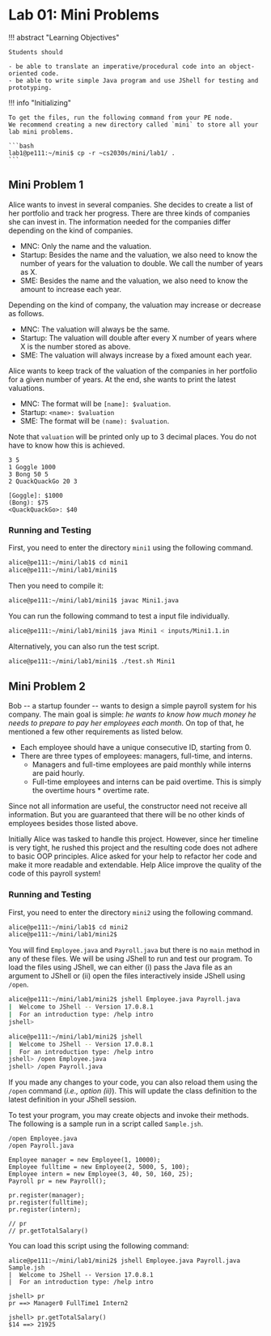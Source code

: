 # Lab 01: Mini Problems

!!! abstract "Learning Objectives"

    Students should
    
    - be able to translate an imperative/procedural code into an object-oriented code.
    - be able to write simple Java program and use JShell for testing and prototyping.


!!! info "Initializing"

    To get the files, run the following command from your PE node.
    We recommend creating a new directory called `mini` to store all your lab mini problems.

    ```bash
    lab1@pe111:~/mini$ cp -r ~cs2030s/mini/lab1/ .
    ```

## Mini Problem 1

Alice wants to invest in several companies.
She decides to create a list of her portfolio and track her progress.
There are three kinds of companies she can invest in.
The information needed for the companies differ depending on the kind of companies.

- MNC: Only the name and the valuation.
- Startup: Besides the name and the valuation, we also need to know the number of years for the valuation to double.  We call the number of years as X.
- SME: Besides the name and the valuation, we also need to know the amount to increase each year.

Depending on the kind of company, the valuation may increase or decrease as follows.

- MNC: The valuation will always be the same.
- Startup: The valuation will double after every X number of years where X is the number stored as above.
- SME: The valuation will always increase by a fixed amount each year.

Alice wants to keep track of the valuation of the companies in her portfolio for a given number of years.
At the end, she wants to print the latest valuations.

- MNC: The format will be `[name]: $valuation`.
- Startup: `<name>: $valuation`
- SME: The format will be `(name): $valuation`.

Note that `valuation` will be printed only up to 3 decimal places.
You do not have to know how this is achieved.

```title="Sample Input"
3 5
1 Goggle 1000
3 Bong 50 5
2 QuackQuackGo 20 3
```

```title="Sample Output"
[Goggle]: $1000
(Bong): $75
<QuackQuackGo>: $40
```


### Running and Testing

First, you need to enter the directory `mini1` using the following command.

```bash
alice@pe111:~/mini/lab1$ cd mini1
alice@pe111:~/mini/lab1/mini1$
```

Then you need to compile it:

```bash
alice@pe111:~/mini/lab1/mini1$ javac Mini1.java
```

You can run the following command to test a input file individually.

```bash
alice@pe111:~/mini/lab1/mini1$ java Mini1 < inputs/Mini1.1.in
```

Alternatively, you can also run the test script.

```bash
alice@pe111:~/mini/lab1/mini1$ ./test.sh Mini1
```



## Mini Problem 2

Bob -- a startup founder -- wants to design a simple payroll system for his company.
The main goal is simple: _he wants to know how much money he needs to prepare to pay her employees each month_.
On top of that, he mentioned a few other requirements as listed below.

- Each employee should have a unique consecutive ID, starting from 0.
- There are three types of employees: managers, full-time, and interns.
    - Managers and full-time employees are paid monthly while interns are paid hourly.
    - Full-time employees and interns can be paid overtime.  This is simply the overtime hours * overtime rate.

Since not all information are useful, the constructor need not receive all information.
But you are guaranteed that there will be no other kinds of employees besides those listed above.

Initially Alice was tasked to handle this project.
However, since her timeline is very tight, he rushed this project and the resulting code does not adhere to basic OOP principles.
Alice asked for your help to refactor her code and make it more readable and extendable.
Help Alice improve the quality of the code of this payroll system!


### Running and Testing

First, you need to enter the directory `mini2` using the following command.

```bash
alice@pe111:~/mini/lab1$ cd mini2
alice@pe111:~/mini/lab1/mini2$
```

You will find `Employee.java` and `Payroll.java` but there is no `main` method in any of these files.
We will be using JShell to run and test our program.
To load the files using JShell, we can either (i) pass the Java file as an argument to JShell or (ii) open the files interactively inside JShell using `/open`.

```bash title="Option (i)"
alice@pe111:~/mini/lab1/mini2$ jshell Employee.java Payroll.java
|  Welcome to JShell -- Version 17.0.8.1
|  For an introduction type: /help intro
jshell>
```

```bash title="Option (ii)"
alice@pe111:~/mini/lab1/mini2$ jshell 
|  Welcome to JShell -- Version 17.0.8.1
|  For an introduction type: /help intro
jshell> /open Employee.java
jshell> /open Payroll.java
```

If you made any changes to your code, you can also reload them using the `/open` command (_i.e., option (ii)_).
This will update the class definition to the latest definition in your JShell session.

To test your program, you may create objects and invoke their methods.
The following is a sample run in a script called `Sample.jsh`.

```title="Sample.jsh"
/open Employee.java
/open Payroll.java

Employee manager = new Employee(1, 10000);
Employee fulltime = new Employee(2, 5000, 5, 100);
Employee intern = new Employee(3, 40, 50, 160, 25);
Payroll pr = new Payroll();

pr.register(manager);
pr.register(fulltime);
pr.register(intern);

// pr
// pr.getTotalSalary()
```

You can load this script using the following command:

```
alice@pe111:~/mini/lab1/mini2$ jshell Employee.java Payroll.java Sample.jsh
|  Welcome to JShell -- Version 17.0.8.1
|  For an introduction type: /help intro

jshell> pr
pr ==> Manager0 FullTime1 Intern2

jshell> pr.getTotalSalary()
$14 ==> 21925
```